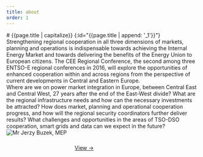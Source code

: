 ```yaml
---
title: about
order: 1
---
```


<div class="small-12 columns">
<div class="large-8" markdown="1">
# {{page.title | capitalize}}
{:id="{{page.title | append: '_1'}}"}
</div>
</div>

<div class="row column">
<div class="medium-4 columns" markdown="1">
Strengthening regional cooperation in all three dimensions of markets, planning and operations is indispensable towards achieving the Internal Energy Market and towards delivering the benefits of the Energy Union to European citizens. The CEE Regional Conference, the second among three ENTSO-E regional conferences in 2016, will explore the opportunities of enhanced cooperation within and across regions from the perspective of current developments in Central and Eastern Europe.

</div>

<div class="medium-4 columns" markdown="1">
Where are we on power market integration in Europe, between Central East and Central West, 27 years after the end of the East-West divide? What are the regional infrastructure needs and how can the necessary investments be attracted? How does market, planning and operational cooperation progress, and how will the regional security coordinators further deliver results? What challenges and opportunities in the areas of TSO-DSO cooperation, smart grids and data can we expect in the future?
</div>

<div class="medium-4 columns" markdown="1">
<img class="buzek" src="https://www.entsoe.eu/PublishingImages/General%20News%20images/Buzek.jpg" alt="Mr Jerzy Buzek, MEP" /> 
<div class="text-center" style="padding: 40px 0;">
<a class="button" href="{{page.ee-url}}https://youtu.be/enPL6pDdQX4">View &rarr;</a>
</div>
